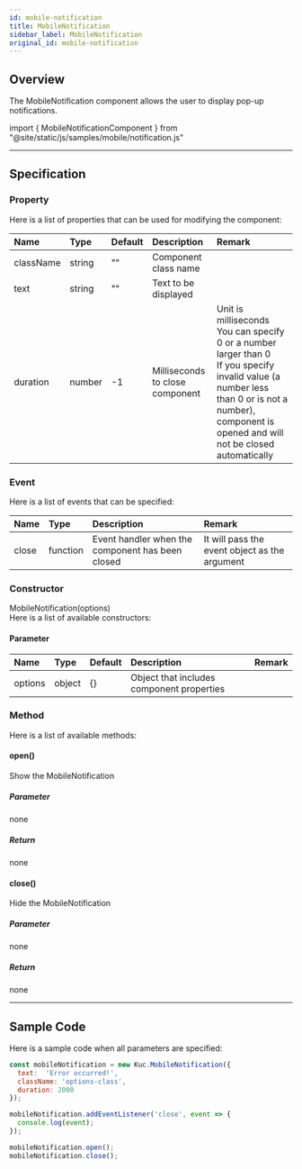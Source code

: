 ```yaml
---
id: mobile-notification
title: MobileNotification
sidebar_label: MobileNotification
original_id: mobile-notification
---
```


## Overview

The MobileNotification component allows the user to display pop-up notifications.

import { MobileNotificationComponent } from "@site/static/js/samples/mobile/notification.js"

<MobileNotificationComponent />

---

## Specification

### Property

Here is a list of properties that can be used for modifying the component:

| Name | Type | Default | Description | Remark |
| :--- | :--- | :--- | :--- | :--- |
| className | string | ""  | Component class name | |
| text | string | ""  | Text to be displayed | |
| duration | number | -1  | Milliseconds to close component | Unit is milliseconds<br/>You can specify 0 or a number larger than 0<br/>If you specify invalid value (a number less than 0 or is not a number), component is opened and will not be closed automatically |

### Event

Here is a list of events that can be specified:

| Name | Type | Description | Remark |
| :--- | :--- | :--- | :--- |
| close | function | Event handler when the component has been closed | It will pass the event object as the argument |

### Constructor

MobileNotification(options)<br/>
Here is a list of available constructors:

#### Parameter
| Name | Type | Default | Description | Remark |
| :--- | :--- | :--- | :--- | :--- |
| options | object | {} | Object that includes component properties |  |

### Method

Here is a list of available methods:

#### open()
Show the MobileNotification

##### Parameter
none

##### Return
none

#### close()
Hide the MobileNotification

##### Parameter
none

##### Return
none

---
## Sample Code

Here is a sample code when all parameters are specified:

```javascript
const mobileNotification = new Kuc.MobileNotification({
  text:  'Error occurred!',
  className: 'options-class',
  duration: 2000
});

mobileNotification.addEventListener('close', event => {
  console.log(event);
});

mobileNotification.open();
mobileNotification.close();
```
